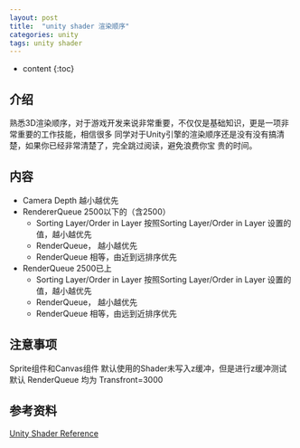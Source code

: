 ```yaml
---
layout: post
title:  "unity shader 渲染顺序"
categories: unity
tags: unity shader
---
```


* content
{:toc}

## 介绍

熟悉3D渲染顺序，对于游戏开发来说非常重要，不仅仅是基础知识，更是一项非常重要的工作技能，相信很多
同学对于Unity引擎的渲染顺序还是没有没有搞清楚，如果你已经非常清楚了，完全跳过阅读，避免浪费你宝
贵的时间。

## 内容

+ Camera Depth 越小越优先
+ RendererQueue 2500以下的（含2500）
    + Sorting Layer/Order in Layer 按照Sorting Layer/Order in Layer 设置的值，越小越优先
    + RenderQueue， 越小越优先
    + RenderQueue 相等，由近到远排序优先
+ RenderQueue 2500已上
    + Sorting Layer/Order in Layer 按照Sorting Layer/Order in Layer 设置的值，越小越优先
    + RenderQueue， 越小越优先
    + RenderQueue 相等，由远到近排序优先

## 注意事项

Sprite组件和Canvas组件 默认使用的Shader未写入z缓冲，但是进行z缓冲测试 默认 RenderQueue 均为 Transfront=3000

## 参考资料

[Unity Shader Reference](https://docs.unity3d.com/Manual/SL-Reference.html)

